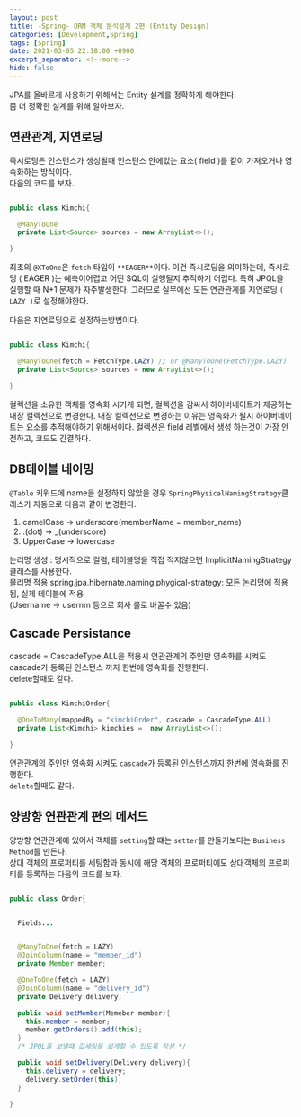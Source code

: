 ```yaml
---
layout: post
title: -Spring- ORM 객체 분석설계 2편 (Entity Design)
categories: [Development,Spring]
tags: [Spring]
date: 2021-03-05 22:18:00 +0900
excerpt_separator: <!--more-->
hide: false
---
```

 JPA를 올바르게 사용하기 위해서는 Entity 설계를 정확하게 해야한다.  
 좀 더 정확한 설계를 위해 알아보자.
<!--more-->

## 연관관계, 지연로딩  

즉시로딩은 인스턴스가 생성될때 인스턴스 안에있는 요소( field )를 같이 가져오거나 영속화하는 방식이다.  
다음의 코드를 보자.

```java

public class Kimchi{

  @ManyToOne
  private List<Source> sources = new ArrayList<>();

}
```  

최초의 `@XToOne`은 `fetch` 타입이 `**EAGER**`이다. 이건 즉시로딩을 의미하는데, 즉시로딩 ( EAGER )는 예측이어렵고 어떤 SQL이 실행될지 추적하기 어렵다. 특히 JPQL을 실행할 때 N+1 문제가 자주발생한다. 그러므로 실무에선 모든 연관관계를 지연로딩 `( LAZY )`로 설정해야한다.  

다음은 지연로딩으로 설정하는방법이다.  
```java

public class Kimchi{

  @ManyToOne(fetch = FetchType.LAZY) // or @ManyToOne(FetchType.LAZY)
  private List<Source> sources = new ArrayList<>();

}
```  

컬렉션을 소유한 객체를 영속화 시키게 되면, 컬렉션을 감싸서 하이버네이트가 제공하는 내장 컬렉션으로 변경한다. 내장 컬렉션으로 변경하는 이유는 영속화가 될시 하이버네이트는 요소를 추적해야하기 위해서이다. 컬렉션은 field 레벨에서 생성 하는것이 가장 안전하고, 코드도 간결하다.  

## DB테이블 네이밍  

`@Table` 키워드에 name을 설정하지 않았을 경우 `SpringPhysicalNamingStrategy`클래스가 자동으로 다음과 같이 변경한다.  

1. camelCase -> underscore(memberName = member_name)  
2. .(dot) -> _(underscore)  
3. UpperCase -> lowercase  

논리명 생성 : 명시적으로 컬럼, 테이블명을 직접 적지않으면 ImplicitNamingStrategy 클래스를 사용한다.  
물리명 적용 spring.jpa.hibernate.naming.phygical-strategy: 모든 논리명에 적용됨, 실제 테이블에 적용  
(Username -> usernm 등으로 회사 룰로 바꿀수 있음)  

## Cascade Persistance  

cascade = CascadeType.ALL을 적용시 연관관계의 주인만 영속화를 시켜도 cascade가 등록된 인스턴스 까지 한번에 영속화를 진행한다.  
delete할때도 같다.  

```java

public class KimchiOrder{

  @OneToMany(mappedBy = "kimchiOrder", cascade = CascadeType.ALL)
  private List<Kimchi> kimchies =  new ArrayList<>();

}

```  
연관관계의 주인만 영속화 시켜도 `cascade`가 등록된 인스턴스까지 한번에 영속화를 진행한다.  
`delete`할때도 같다.  

## 양방향 연관관계 편의 메서드  
양방향 연관관계에 있어서 객체를 `setting`할 떄는 `setter`를 만들기보다는 `Business Method`를 만든다.  
상대 객체의 프로퍼티를 세팅함과 동시에 해당 객체의 프로퍼티에도 상대객체의 프로퍼티를 등록하는 다음의 코드를 보자.  

```java

public class Order{


  Fields...


  @ManyToOne(fetch = LAZY)
  @JoinColumn(name = "member_id")
  private Member member;

  @OneToOne(fetch = LAZY)
  @JoinColumn(name = "delivery_id")
  private Delivery delivery;

  public void setMember(Memeber member){
    this.member = member;
    member.getOrders().add(this);
  }
  /* JPQL을 보낼때 값세팅을 쉽게할 수 있도록 작성 */

  public void setDelivery(Delivery delivery){
    this.delivery = delivery;
    delivery.setOrder(this);
  }

}

```
